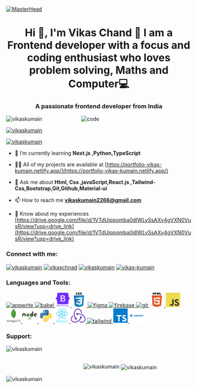 [![MasterHead](https://miro.medium.com/v2/resize:fit:1358/1*yw0TnheAGN-LPneDaTlaxw.gif)](https://www.linkedin.com/in/vikas-kumain-a67834234/)
<h1 align="center">Hi 👋, I'm Vikas Chand  🙋 I am a Frontend developer with a focus and coding enthusiast who loves problem solving, 
      Maths and Computer💻 </h1>
<h3 align="center">A passionate frontend developer from India</h3>
<img align="right" width="300" hight="200" src="https://cdn.dribbble.com/users/1162077/screenshots/3848914/programmer.gif" alt="code"/>
 
<p align="left"> <img src="https://komarev.com/ghpvc/?username=vikaskumain&label=Profile%20views&color=0e75b6&style=flat" alt="vikaskumain" /> </p>

<p align="left"> <a href="https://github.com/ryo-ma/github-profile-trophy"><img src="https://github-profile-trophy.vercel.app/?username=vikaskumain" alt="vikaskumain" /></a> </p>

<p align="left"> <a href="https://twitter.com/vikaskumain" target="blank"><img src="https://img.shields.io/twitter/follow/vikaskumain?logo=twitter&style=for-the-badge" alt="vikaskumain" /></a> </p>

- 🌱 I’m currently learning **Next.js ,Python,TypeScript**

- 👨‍💻 All of my projects are available at [https://portfolio-vikas-kumain.netlify.app/](https://portfolio-vikas-kumain.netlify.app/)

- 💬 Ask me about **Html, Css ,javaScript,React.js ,Tailwind-Css,Bootstrap,Git,Github,Material-ui**

- 📫 How to reach me **vikaskumain2266@gmail.com**

- 📄 Know about my experiences [https://drive.google.com/file/d/1VTdUippomba0dIWLySsAXv4gVXN0VusR/view?usp=drive_link](https://drive.google.com/file/d/1VTdUippomba0dIWLySsAXv4gVXN0VusR/view?usp=drive_link)

<h3 align="left">Connect with me:</h3>
<p align="left">
<a href="https://twitter.com/vikaskumain" target="blank"><img align="center" src="https://raw.githubusercontent.com/rahuldkjain/github-profile-readme-generator/master/src/images/icons/Social/twitter.svg" alt="vikaskumain" height="30" width="40" /></a>
<a href="https://linkedin.com/in/vikaschnad" target="blank"><img align="center" src="https://raw.githubusercontent.com/rahuldkjain/github-profile-readme-generator/master/src/images/icons/Social/linked-in-alt.svg" alt="vikaschnad" height="30" width="40" /></a>
<a href="https://fb.com/vikaskumain" target="blank"><img align="center" src="https://raw.githubusercontent.com/rahuldkjain/github-profile-readme-generator/master/src/images/icons/Social/facebook.svg" alt="vikaskumain" height="30" width="40" /></a>
<a href="https://instagram.com/vikas-kumain" target="blank"><img align="center" src="https://raw.githubusercontent.com/rahuldkjain/github-profile-readme-generator/master/src/images/icons/Social/instagram.svg" alt="vikas-kumain" height="30" width="40" /></a>
</p>

<h3 align="left">Languages and Tools:</h3>
<p align="left"> <a href="https://appwrite.io" target="_blank" rel="noreferrer"> <img src="https://www.vectorlogo.zone/logos/appwriteio/appwriteio-icon.svg" alt="appwrite" width="40" height="40"/> </a> <a href="https://babeljs.io/" target="_blank" rel="noreferrer"> <img src="https://www.vectorlogo.zone/logos/babeljs/babeljs-icon.svg" alt="babel" width="40" height="40"/> </a> <a href="https://getbootstrap.com" target="_blank" rel="noreferrer"> <img src="https://raw.githubusercontent.com/devicons/devicon/master/icons/bootstrap/bootstrap-plain-wordmark.svg" alt="bootstrap" width="40" height="40"/> </a> <a href="https://www.w3schools.com/css/" target="_blank" rel="noreferrer"> <img src="https://raw.githubusercontent.com/devicons/devicon/master/icons/css3/css3-original-wordmark.svg" alt="css3" width="40" height="40"/> </a> <a href="https://www.figma.com/" target="_blank" rel="noreferrer"> <img src="https://www.vectorlogo.zone/logos/figma/figma-icon.svg" alt="figma" width="40" height="40"/> </a> <a href="https://firebase.google.com/" target="_blank" rel="noreferrer"> <img src="https://www.vectorlogo.zone/logos/firebase/firebase-icon.svg" alt="firebase" width="40" height="40"/> </a> <a href="https://git-scm.com/" target="_blank" rel="noreferrer"> <img src="https://www.vectorlogo.zone/logos/git-scm/git-scm-icon.svg" alt="git" width="40" height="40"/> </a> <a href="https://www.w3.org/html/" target="_blank" rel="noreferrer"> <img src="https://raw.githubusercontent.com/devicons/devicon/master/icons/html5/html5-original-wordmark.svg" alt="html5" width="40" height="40"/> </a> <a href="https://developer.mozilla.org/en-US/docs/Web/JavaScript" target="_blank" rel="noreferrer"> <img src="https://raw.githubusercontent.com/devicons/devicon/master/icons/javascript/javascript-original.svg" alt="javascript" width="40" height="40"/> </a> <a href="https://www.mongodb.com/" target="_blank" rel="noreferrer"> <img src="https://raw.githubusercontent.com/devicons/devicon/master/icons/mongodb/mongodb-original-wordmark.svg" alt="mongodb" width="40" height="40"/> </a> <a href="https://nodejs.org" target="_blank" rel="noreferrer"> <img src="https://raw.githubusercontent.com/devicons/devicon/master/icons/nodejs/nodejs-original-wordmark.svg" alt="nodejs" width="40" height="40"/> </a> <a href="https://www.python.org" target="_blank" rel="noreferrer"> <img src="https://raw.githubusercontent.com/devicons/devicon/master/icons/python/python-original.svg" alt="python" width="40" height="40"/> </a> <a href="https://reactjs.org/" target="_blank" rel="noreferrer"> <img src="https://raw.githubusercontent.com/devicons/devicon/master/icons/react/react-original-wordmark.svg" alt="react" width="40" height="40"/> </a> <a href="https://redux.js.org" target="_blank" rel="noreferrer"> <img src="https://raw.githubusercontent.com/devicons/devicon/master/icons/redux/redux-original.svg" alt="redux" width="40" height="40"/> </a> <a href="https://tailwindcss.com/" target="_blank" rel="noreferrer"> <img src="https://www.vectorlogo.zone/logos/tailwindcss/tailwindcss-icon.svg" alt="tailwind" width="40" height="40"/> </a> <a href="https://www.typescriptlang.org/" target="_blank" rel="noreferrer"> <img src="https://raw.githubusercontent.com/devicons/devicon/master/icons/typescript/typescript-original.svg" alt="typescript" width="40" height="40"/> </a> <a href="https://webpack.js.org" target="_blank" rel="noreferrer"> <img src="https://raw.githubusercontent.com/devicons/devicon/d00d0969292a6569d45b06d3f350f463a0107b0d/icons/webpack/webpack-original-wordmark.svg" alt="webpack" width="40" height="40"/> </a> </p>

<h3 align="left">Support:</h3>
<p><a href="https://ko-fi.com/vikaskumain"> <img align="left" src="https://cdn.ko-fi.com/cdn/kofi3.png?v=3" height="50" width="210" alt="vikaskumain" /></a></p><br><br>

<p><img align="left" src="https://github-readme-stats.vercel.app/api/top-langs?username=vikaskumain&show_icons=true&locale=en&layout=compact" alt="vikaskumain" /></p>

<p>&nbsp;<img align="center" src="https://github-readme-stats.vercel.app/api?username=vikaskumain&show_icons=true&locale=en" alt="vikaskumain" /></p>

<p><img align="center" src="https://github-readme-streak-stats.herokuapp.com/?user=vikaskumain&" alt="vikaskumain" /></p>
